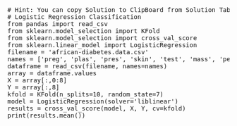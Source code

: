 <pre class="file" data-target="clipboard">
# Hint: You can copy Solution to ClipBoard from Solution Tab
# Logistic Regression Classification
from pandas import read_csv
from sklearn.model_selection import KFold
from sklearn.model_selection import cross_val_score
from sklearn.linear_model import LogisticRegression
filename = 'african-diabetes.data.csv'
names = ['preg', 'plas', 'pres', 'skin', 'test', 'mass', 'pedi', 'age', 'class']
dataframe = read_csv(filename, names=names)
array = dataframe.values
X = array[:,0:8]
Y = array[:,8]
kfold = KFold(n_splits=10, random_state=7)
model = LogisticRegression(solver='liblinear')
results = cross_val_score(model, X, Y, cv=kfold)
print(results.mean())




</pre>
